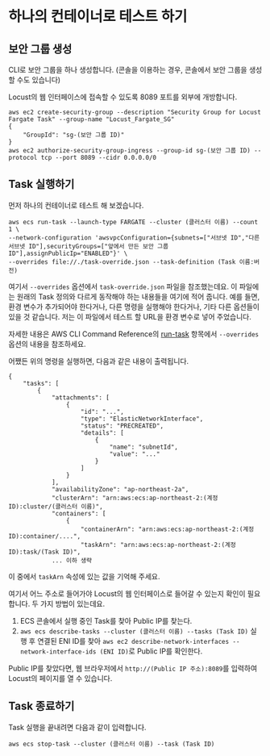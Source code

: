 # 하나의 컨테이너로 테스트 하기

## 보안 그룹 생성

CLI로 보안 그룹을 하나 생성합니다. (콘솔을 이용하는 경우, 콘솔에서 보안 그룹을 생성할 수도 있습니다) 

Locust의 웹 인터페이스에 접속할 수 있도록 8089 포트를 외부에 개방합니다.

```shell script
aws ec2 create-security-group --description "Security Group for Locust Fargate Task" --group-name "Locust_Fargate_SG"
{
    "GroupId": "sg-(보안 그룹 ID)"
}
aws ec2 authorize-security-group-ingress --group-id sg-(보안 그룹 ID) --protocol tcp --port 8089 --cidr 0.0.0.0/0
```

## Task 실행하기

먼저 하나의 컨테이너로 테스트 해 보겠습니다. 

```shell script
aws ecs run-task --launch-type FARGATE --cluster (클러스터 이름) --count 1 \
--network-configuration 'awsvpcConfiguration={subnets=["서브넷 ID","다른 서브넷 ID"],securityGroups=["앞에서 만든 보안 그룹 ID"],assignPublicIp="ENABLED"}' \
--overrides file://./task-override.json --task-definition (Task 이름:버전)
```

여기서 `--overrides` 옵션에서 `task-override.json` 파일을 참조했는데요. 이 파일에는 원래의 Task 정의와 다르게 동작해야 하는 내용들을 여기에 적어 줍니다. 
예를 들면, 환경 변수가 추가되어야 한다거나, 다른 명령을 실행해야 한다거나, 기타 다른 옵션들이 있을 것 같습니다. 저는 이 파일에서 테스트 할 URL을 환경 변수로 넣어 주었습니다. 

자세한 내용은 AWS CLI Command Reference의 [run-task](https://docs.aws.amazon.com/cli/latest/reference/ecs/run-task.html) 항목에서 `--overrides` 옵션의 내용을 참조하세요.

어쨌든 위의 명령을 실행하면, 다음과 같은 내용이 출력됩니다.
```
{
    "tasks": [
        {
            "attachments": [
                {
                    "id": "...",
                    "type": "ElasticNetworkInterface",
                    "status": "PRECREATED",
                    "details": [
                        {
                            "name": "subnetId",
                            "value": "..."
                        }
                    ]
                }
            ],
            "availabilityZone": "ap-northeast-2a",
            "clusterArn": "arn:aws:ecs:ap-northeast-2:(계정 ID):cluster/(클러스터 이름)",
            "containers": [
                {
                    "containerArn": "arn:aws:ecs:ap-northeast-2:(계정 ID):container/....",
                    "taskArn": "arn:aws:ecs:ap-northeast-2:(계정 ID):task/(Task ID)",
            ... 이하 생략
```

이 중에서 `taskArn` 속성에 있는 값을 기억해 주세요.

여기서 어느 주소로 들어가야 Locust의 웹 인터페이스로 들어갈 수 있는지 확인이 필요합니다. 두 가지 방법이 있는데요. 

1. ECS 콘솔에서 실행 중인 Task를 찾아 Public IP를 찾는다.
2. `aws ecs describe-tasks --cluster (클러스터 이름) --tasks (Task ID)` 실행 후 연결된 ENI ID를 찾아 `aws ec2 describe-network-interfaces --network-interface-ids (ENI ID)`로 Public IP를 확인한다.

Public IP를 찾았다면, 웹 브라우저에서 `http://(Public IP 주소):8089`를 입력하여 Locust의 페이지를 열 수 있습니다.

## Task 종료하기 

Task 실행을 끝내려면 다음과 같이 입력합니다. 

```shell script
aws ecs stop-task --cluster (클러스터 이름) --task (Task ID)
```